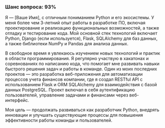 ### Шанс вопроса: 93%

Я — [Ваше Имя], с отличным пониманием Python и его экосистемы. У меня более чем 3-летний опыт работы в разработке ПО, включая проектирование и реализацию функциональных возможностей, а также отладку и тестирование кода. Мой основной стек технологий включает Python, Django (если используется), Flask, SQLAlchemy для баз данных, а также библиотеки NumPy и Pandas для анализа данных.

В свободное время я увлекаюсь изучением новых технологий и практик в области программирования. Я регулярно участвую в хакатонах и соревнованиях по написанию кода, что помогает мне развивать навыки быстрого решения задач и работы в команде. Один из моих последних проектов — это разработка веб-приложения для автоматизации процессов учета финансов компании, где я создал RESTful API с использованием Flask и ORM SQLAlchemy для взаимодействия с базой данных PostgreSQL. Проект включал в себя аутентификацию пользователей, управление задачами и финансами через веб-интерфейс.

Моя цель — продолжать развиваться как разработчик Python, внедрять инновации и улучшать существующие процессы для повышения эффективности работы команды и пользователей.